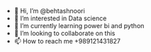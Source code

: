 - 👋 Hi, I’m @behtashnoori
- 👀 I’m interested in Data science
- 🌱 I’m currently learning power bi and python
- 💞️ I’m looking to collaborate on this
- 📫 How to reach me +989121431827

<!---
behtashnoori/behtashnoori is a ✨ special ✨ repository because its `README.md` (this file) appears on your GitHub profile.
You can click the Preview link to take a look at your changes.
--->
